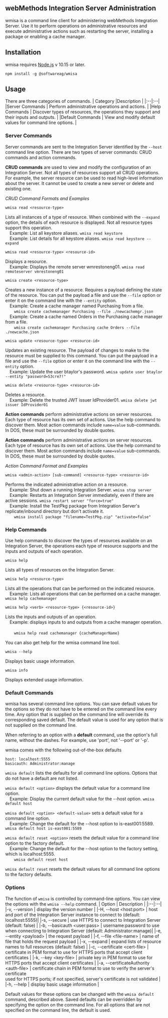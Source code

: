 ## webMethods Integration Server Administration

wmisa is a command line client for administering webMethods Integration Server. Use it to perform operations on administrative resources and execute administrative actions such as restarting the server, installing a package or enabling a cache manager.

## Installation
wmisa requires [Node.js](https://nodejs.org) v 10.15 or later.

    npm install -g @softwareag/wmisa

## Usage

There are three categories of commands.
| Category |Description |
|:--|:--|
|Server Commands  | Perform administrative operations and actions. |
|Help Commands | Discover types of resources, the operations they support and their inputs and outputs. |
|Default Commands | View and modify default values for command line options. |


### Server Commands
Server commands are sent to the Integration Server identified by the `--host` command line option. There are two types of server commands: CRUD commands and action commands.

**CRUD commands** are used to view and modify the configuration of an Integration Server. Not all types of resources support all CRUD operations. For example, the server resource can be used to read high-level information about the server. It cannot be used to create a new server or delete and existing one.

*CRUD Command Formats and Examples* 

    wmisa read <resource-type>
Lists all instances of a type of resource. When combined with the `--expand` option, the details of each resource is displayed. Not all resource types support this operation.
<br>&ensp;&ensp;Example: List all keystore aliases. `wmisa read keystore`
<br>&ensp;&ensp;Example: List details for all keystore aliases. `wmisa read keystore --expand`

    wmisa read <resource-type> <resource-id>
Displays a resource.
<br>&ensp;&ensp;Example: Displays the remote server wmrestoneng01. `wmisa read remoteserver vmrestoneng01`

    wmisa create <resource-type>
Creates a new instance of a resource. Requires a payload defining the state of the resource. You can put the payload a file and use the `--file` option or enter it on the command line with the `--entity` option.
<br>&ensp;&ensp;Example: Create a cache manager named Purchasing from a file.
<br>&ensp;&ensp;&ensp;&ensp;`wmisa create cachemanager Purchasing --file ./newcachemgr.json`
<br>&ensp;&ensp;Example: Create a cache named Orders in the Purchasing cache manager from a file.
<br>&ensp;&ensp;&ensp;&ensp;`wmisa create cachemanager Purchasing cache Orders --file ./newcache.json`

    wmisa update <resource-type> <resource-id>
Updates an existing resource. The payload of changes to make to the resource must be supplied to this command. You can put the payload in a file and use the `--file` option or enter it on the command line with the `--entity` option.
<br>&ensp;&ensp;Example: Update the user btaylor's password. `wmisa update user btaylor --entity "password=S3cre7!"`

    wmisa delete <resource-type> <resource-id>
Deletes a resource.
<br>&ensp;&ensp;Example: Delete the trusted JWT issuer IdProvider01. `wmisa delete jwt issuer IdProvider01`


**Action commands** perform administrative actions on server resources. Each type of resource has its own set of actions. Use the help command to discover them. Most action commands include `name=value` sub-commands. In DOS, these must be surrounded by double quotes.

**Action commands** perform administrative actions on server resources. Each type of resource has its own set of actions. Use the help command to discover them. Most action commands include `name=value` sub-commands. In DOS, these must be surrounded by double quotes.

*Action Command Format and Examples*

    wmisa <admin-action> [sub-command] <resource-type> <resource-id>
Performs the indicated administrative action on a resource.
<br>&ensp;&ensp;Example: Shut down a running Integration Server. `wmisa stop server`
<br>&ensp;&ensp;Example: Restarts an Integration Server immediately, even if there are active sessions. `wmisa restart server "force=true"`
<br>&ensp;&ensp;Example: Install the TestPkg package from Integration Server's replicate/inbound directory but don't activate it.
<br>&ensp;&ensp;&ensp;&ensp;`wmisa install package "filename=TestPkg.zip" "activate=false"`



### Help Commands
Use help commands to discover the types of resources available on an Integration Server, the operations each type of resource supports and the inputs and outputs of each operation.

    wmisa help
Lists all types of resources on the Integration Server.

    wmisa help <resource-type>
Lists all the operations that can be performed on the indicated resource.
<br>&ensp;&ensp;Example: Lists all operations that can be performed on a cache manager. `wmisa help cachemanager`

    wmisa help <verb> <resource-type> {<resource-id>}
Lists the inputs and outputs of an operation.
<br>&ensp;&ensp;Example: displays inputs to and outputs from a cache manager operation.  
<br>&ensp;&ensp;&ensp;&ensp;`wmisa help read cachemanager {cacheManagerName}`

You can also get help for the wmisa command line tool.

    wmisa --help
Displays basic usage information.

    wmisa info
Displays extended usage information. 



### Default Commands
wmisa has several command line options. You can save default values for the options so they do not have to be entered on the command line every time. Any option that is supplied on the command line will override its corresponding saved default. The default value is used for any option that is not supplied on the command line.

When referring to an option with a **default** command, use the option's full name, without the dashes. For example, use 'port', not '--port' or '-p'.

 wmisa comes with the following out-of-the-box defaults

    host: localhost:5555
    basicauth: Administrator:manage
 
`wmisa default` lists the defaults for all command line options. Options that do not have a default are not listed.

`wmisa default <option>` displays the default value for a command line option.
<br>&ensp;&ensp;Example: Display the current default value for the --host option. `wmisa default host`

`wmisa default <option> <default-value>` sets a default value for a command line option.
<br>&ensp;&ensp;Example: Change the default for the --host option to is-east001:5589. `wmisa default host is-east001:5589`

`wmisa default reset <option>` resets the default value for a command line option to the factory default.
<br>&ensp;&ensp;Example: Change the default for the --host option to the factory setting, which is localhost:5555. 
<br>&ensp;&ensp;&ensp;&ensp;`wmisa default reset host`

`wmisa default reset` resets the default values for all command line options to the factory defaults.



### Options
The function of `wmisa` is controlled by command-line options. You can view the options with the `wmisa --help` command.
| Option | Description |
|:--|:--|
|-v, --version | display the version number |
|-H, --host \<host:port\> | host and port of the Integration Server instance to connect to (default: localhost:5555)|
|-s, --secure | use HTTPS to connect to Integration Server (default: false) |
|-b, --basicauth \<user:pass\>  | username:password to use when connecting to Integration Server (default: Administrator:manage)|
|-e, --entity \<payload\>  | the request payload |
|-f, --file \<file-name\>  | name of file that holds the request payload |
|-x, --expand | expand lists of resource names to full resources (default: false) |
|-c, --certificate \<cert-file\> | certificate in PEM format to use for HTTPS ports that accept client certificates |
|-k, --key \<key-file\> | private key in PEM format to use for HTTPS ports that accept client certificates |
|-a, --certificateAuthority \<auth-file\>  | certificate chain in PEM format to use to verify the server's certificate<br>used for HTTPS ports; if not specified, server's certificate is not validated |
|-h, --help | display basic usage information  |

Default values for these options can be changed with the `wmisa default` command, described above. Saved defaults can be overridden by specifying the option on the command line. For all options that are not specified on the command line, the default is used.

